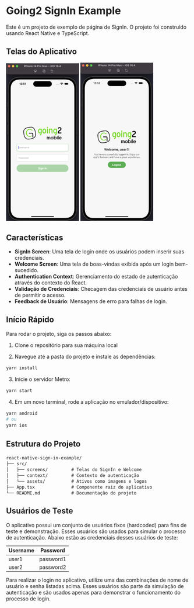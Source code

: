 # Going2 SignIn Example

Este é um projeto de exemplo de página de SignIn. O projeto foi construído usando React Native e TypeScript.

## Telas do Aplicativo

<img src="docs/signin.png" alt="Tela de SignIn" width="200"/>
<img src="docs/welcome.png" alt="Tela de Welcome" width="200"/>

## Características

- **SignIn Screen**: Uma tela de login onde os usuários podem inserir suas credenciais.
- **Welcome Screen**: Uma tela de boas-vindas exibida após um login bem-sucedido.
- **Authentication Context**: Gerenciamento do estado de autenticação através do contexto do React.
- **Validação de Credenciais**: Checagem das credenciais de usuário antes de permitir o acesso.
- **Feedback de Usuário**: Mensagens de erro para falhas de login.

## Início Rápido

Para rodar o projeto, siga os passos abaixo:

1. Clone o repositório para sua máquina local

2. Navegue até a pasta do projeto e instale as dependências:

```bash
yarn install
```

3. Inicie o servidor Metro:

```bash
yarn start
```

4. Em um novo terminal, rode a aplicação no emulador/dispositivo:

```bash
yarn android
# ou
yarn ios
```

## Estrutura do Projeto

```
react-native-sign-in-example/
├── src/
│   ├── screens/         # Telas do SignIn e Welcome
│   ├── context/         # Contexto de autenticação
│   └── assets/          # Ativos como imagens e logos
├── App.tsx              # Componente raiz do aplicativo
└── README.md            # Documentação do projeto
```

## Usuários de Teste

O aplicativo possui um conjunto de usuários fixos (hardcoded) para fins de teste e demonstração. Esses usuários são usados para simular o processo de autenticação. Abaixo estão as credenciais desses usuários de teste:

| Username | Password   |
|----------|------------|
| user1    | password1  |
| user2    | password2  |

Para realizar o login no aplicativo, utilize uma das combinações de nome de usuário e senha listadas acima. Esses usuários são parte da simulação de autenticação e são usados apenas para demonstrar o funcionamento do processo de login.
